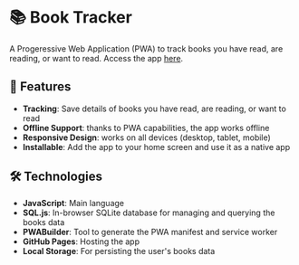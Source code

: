 # 📚 Book Tracker

A Progeressive Web Application (PWA) to track books you have read, are reading, or want to read.
Access the app [here](https://gabrielzitelli.github.io/book-tracking/).

## 🌟 Features
- **Tracking**: Save details of books you have read, are reading, or want to read
- **Offline Support**: thanks to PWA capabilities, the app works offline
- **Responsive Design**: works on all devices (desktop, tablet, mobile)
- **Installable**: Add the app to your home screen and use it as a native app

## 🛠️ Technologies

- **JavaScript**: Main language
- **SQL.js**: In-browser SQLite database for managing and querying the books data
- **PWABuilder**: Tool to generate the PWA manifest and service worker
- **GitHub Pages**: Hosting the app
- **Local Storage**: For persisting the user's books data
